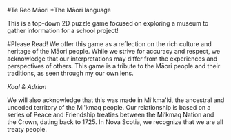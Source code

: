 #Te Reo Māori
*The Māori language

This is a top-down 2D puzzle game focused on exploring a museum to gather information for a school project!

#Please Read!
We offer this game as a reflection on the rich culture and heritage of the Māori people. While we strive for accuracy and respect, we acknowledge that our interpretations may differ from the experiences and perspectives of others. This game is a tribute to the Māori people and their traditions, as seen through my our own lens.

*Koal & Adrian*

We will also acknowledge that this was made in Mi'kma'ki, the ancestral and unceded territory of the Mi'kmaq people. Our relationship is based on a series of Peace and Friendship treaties between the Mi’kmaq Nation and the Crown, dating back to 1725. 
In Nova Scotia, we recognize that we are all treaty people.
